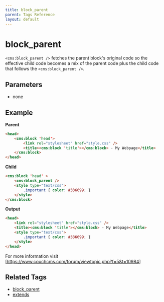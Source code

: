 ```yaml
---
title: block_parent
parent: Tags Reference
layout: default
---
```


# block_parent

`<cms:block_parent />` fetches the parent block's original code so the effective child code becomes a mix of the parent code plus the child code that follows the `<cms:block_parent />`.

## Parameters

* none

## Example
**Parent**
```html
<head>
    <cms:block 'head'>
        <link rel="stylesheet" href="style.css" />
        <title><cms:block 'title'></cms:block> - My Webpage</title>
    </cms:block>
</head>
```

**Child**
```html
<cms:block 'head' >
    <cms:block_parent />
    <style type="text/css">
        .important { color: #336699; }
    </style>
</cms:block>
```

**Output**
```html
<head>
    <link rel="stylesheet" href="style.css" />
    <title><cms:block 'title'></cms:block> - My Webpage</title>
    <style type="text/css">
        .important { color: #336699; }
    </style>
</head>
```

For more information visit [https://www.couchcms.com/forum/viewtopic.php?f=5&t=10984]

## Related Tags

* [block_parent](./block.html)
* [extends](./extends.html)